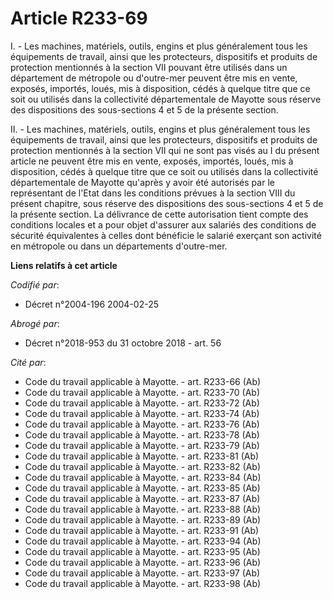 # Article R233-69

I. - Les machines, matériels, outils, engins et plus généralement tous les équipements de travail, ainsi que les protecteurs,
dispositifs et produits de protection mentionnés à la section VII pouvant être utilisés dans un département de métropole ou
d'outre-mer peuvent être mis en vente, exposés, importés, loués, mis à disposition, cédés à quelque titre que ce soit ou
utilisés dans la collectivité départementale de Mayotte sous réserve des dispositions des sous-sections 4 et 5 de la présente
section.

II. - Les machines, matériels, outils, engins et plus généralement tous les équipements de travail, ainsi que les
protecteurs, dispositifs et produits de protection mentionnés à la section VII qui ne sont pas visés au I du présent article
ne peuvent être mis en vente, exposés, importés, loués, mis à disposition, cédés à quelque titre que ce soit ou utilisés dans
la collectivité départementale de Mayotte qu'après y avoir été autorisés par le représentant de l'Etat dans les conditions
prévues à la section VIII du présent chapitre, sous réserve des dispositions des sous-sections 4 et 5 de la présente section.
La délivrance de cette autorisation tient compte des conditions locales et a pour objet d'assurer aux salariés des conditions
de sécurité équivalentes à celles dont bénéficie le salarié exerçant son activité en métropole ou dans un départements
d'outre-mer.

**Liens relatifs à cet article**

_Codifié par_:

  - Décret n°2004-196 2004-02-25

_Abrogé par_:

  - Décret n°2018-953 du 31 octobre 2018 - art. 56

_Cité par_:

  - Code du travail applicable à Mayotte. - art. R233-66 (Ab)
  - Code du travail applicable à Mayotte. - art. R233-70 (Ab)
  - Code du travail applicable à Mayotte. - art. R233-72 (Ab)
  - Code du travail applicable à Mayotte. - art. R233-74 (Ab)
  - Code du travail applicable à Mayotte. - art. R233-76 (Ab)
  - Code du travail applicable à Mayotte. - art. R233-78 (Ab)
  - Code du travail applicable à Mayotte. - art. R233-79 (Ab)
  - Code du travail applicable à Mayotte. - art. R233-81 (Ab)
  - Code du travail applicable à Mayotte. - art. R233-82 (Ab)
  - Code du travail applicable à Mayotte. - art. R233-84 (Ab)
  - Code du travail applicable à Mayotte. - art. R233-85 (Ab)
  - Code du travail applicable à Mayotte. - art. R233-87 (Ab)
  - Code du travail applicable à Mayotte. - art. R233-88 (Ab)
  - Code du travail applicable à Mayotte. - art. R233-89 (Ab)
  - Code du travail applicable à Mayotte. - art. R233-91 (Ab)
  - Code du travail applicable à Mayotte. - art. R233-94 (Ab)
  - Code du travail applicable à Mayotte. - art. R233-95 (Ab)
  - Code du travail applicable à Mayotte. - art. R233-96 (Ab)
  - Code du travail applicable à Mayotte. - art. R233-97 (Ab)
  - Code du travail applicable à Mayotte. - art. R233-98 (Ab)
